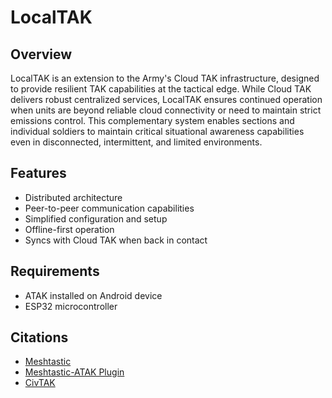 # LocalTAK

## Overview
LocalTAK is an extension to the Army's Cloud TAK infrastructure, designed to provide resilient TAK capabilities at the tactical edge. While Cloud TAK delivers robust centralized services, LocalTAK ensures continued operation when units are beyond reliable cloud connectivity or need to maintain strict emissions control. This complementary system enables sections and individual soldiers to maintain critical situational awareness capabilities even in disconnected, intermittent, and limited environments.

## Features
- Distributed architecture
- Peer-to-peer communication capabilities
- Simplified configuration and setup
- Offline-first operation
- Syncs with Cloud TAK when back in contact

## Requirements
- ATAK installed on Android device
- ESP32 microcontroller

## Citations
- [Meshtastic](https://github.com/meshtastic)
- [Meshtastic-ATAK Plugin](https://github.com/meshtastic/ATAK-Plugin)
- [CivTAK](https://www.civtak.org/)